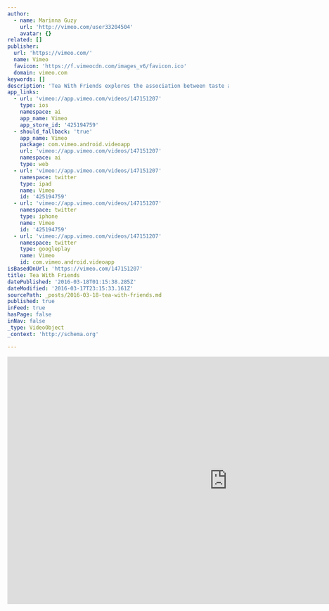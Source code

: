 ```yaml
---
author:
  - name: Marinna Guzy
    url: 'http://vimeo.com/user33204504'
    avatar: {}
related: []
publisher:
  url: 'https://vimeo.com/'
  name: Vimeo
  favicon: 'https://f.vimeocdn.com/images_v6/favicon.ico'
  domain: vimeo.com
keywords: []
description: 'Tea With Friends explores the association between taste and memory as famously described by Marcel Proust. One evening, a taste of tea enveloped me in a memory from early childhood, evoking the recollection of my fondness for hosting teddy bear tea parties. Created for the Weekend Challenge: vimeo.com/groups/weekendchallenge'
app_links:
  - url: 'vimeo://app.vimeo.com/videos/147151207'
    type: ios
    namespace: ai
    app_name: Vimeo
    app_store_id: '425194759'
  - should_fallback: 'true'
    app_name: Vimeo
    package: com.vimeo.android.videoapp
    url: 'vimeo://app.vimeo.com/videos/147151207'
    namespace: ai
    type: web
  - url: 'vimeo://app.vimeo.com/videos/147151207'
    namespace: twitter
    type: ipad
    name: Vimeo
    id: '425194759'
  - url: 'vimeo://app.vimeo.com/videos/147151207'
    namespace: twitter
    type: iphone
    name: Vimeo
    id: '425194759'
  - url: 'vimeo://app.vimeo.com/videos/147151207'
    namespace: twitter
    type: googleplay
    name: Vimeo
    id: com.vimeo.android.videoapp
isBasedOnUrl: 'https://vimeo.com/147151207'
title: Tea With Friends
datePublished: '2016-03-18T01:15:38.285Z'
dateModified: '2016-03-17T23:15:33.161Z'
sourcePath: _posts/2016-03-18-tea-with-friends.md
published: true
inFeed: true
hasPage: false
inNav: false
_type: VideoObject
_context: 'http://schema.org'

---
```

<iframe src="https://cdn.embedly.com/widgets/media.html?src=https%3A%2F%2Fplayer.vimeo.com%2Fvideo%2F147151207&amp;url=https%3A%2F%2Fvimeo.com%2F147151207&amp;image=http%3A%2F%2Fi.vimeocdn.com%2Fvideo%2F545744659_1280.jpg&amp;key=b7d04c9b404c499eba89ee7072e1c4f7&amp;type=text%2Fhtml&amp;schema=vimeo" width="1000" height="563" scrolling="no" frameborder="0" allowfullscreen="allowfullscreen" style=""></iframe>